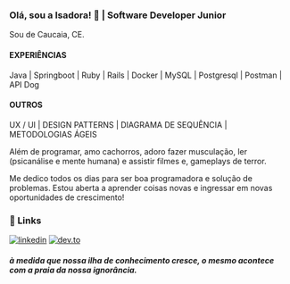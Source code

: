 
### Olá, sou a Isadora! 👋 | Software Developer Junior

Sou de Caucaia, CE.


#### EXPERIÊNCIAS
Java | Springboot | Ruby | Rails | 
Docker | MySQL | Postgresql | 
Postman | API Dog

#### OUTROS
UX / UI | DESIGN PATTERNS | DIAGRAMA DE SEQUÊNCIA | METODOLOGIAS ÁGEIS

Além de programar, amo cachorros, adoro fazer musculação, ler (psicanálise e mente humana) e assistir filmes e, gameplays de terror. 

Me dedico todos os dias para ser boa programadora e solução de problemas. Estou aberta a aprender coisas novas e ingressar em novas oportunidades de crescimento! 

### 🔗 Links
[![linkedin](https://img.shields.io/badge/linkedin-0A66C2?style=for-the-badge&logo=linkedin&logoColor=white)](https://www.linkedin.com/in/srochaisadora)
[![dev.to](https://img.shields.io/badge/dev.to-0A0A0A?style=for-the-badge&logo=devdotto&logoColor=white)](https://dev.to/rochaisadora)

#### _à medida que nossa ilha de conhecimento cresce, o mesmo acontece com a praia da nossa ignorância._
